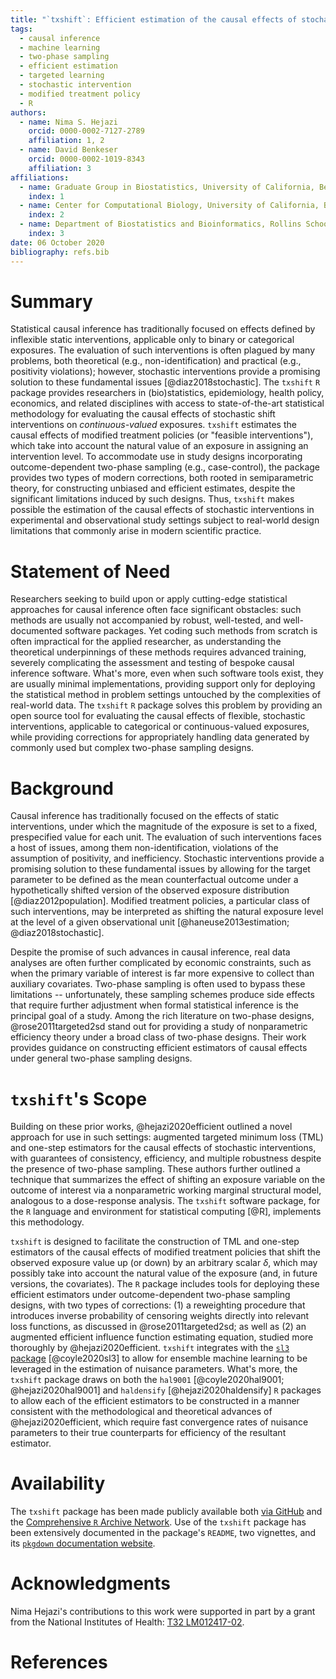 ```yaml
---
title: "`txshift`: Efficient estimation of the causal effects of stochastic interventions in `R`"
tags:
  - causal inference
  - machine learning
  - two-phase sampling
  - efficient estimation
  - targeted learning
  - stochastic intervention
  - modified treatment policy
  - R
authors:
  - name: Nima S. Hejazi
    orcid: 0000-0002-7127-2789
    affiliation: 1, 2
  - name: David Benkeser
    orcid: 0000-0002-1019-8343
    affiliation: 3
affiliations:
  - name: Graduate Group in Biostatistics, University of California, Berkeley
    index: 1
  - name: Center for Computational Biology, University of California, Berkeley
    index: 2
  - name: Department of Biostatistics and Bioinformatics, Rollins School of Public Health, Emory University
    index: 3
date: 06 October 2020
bibliography: refs.bib
---
```


# Summary

Statistical causal inference has traditionally focused on effects defined by
inflexible static interventions, applicable only to binary or categorical
exposures. The evaluation of such interventions is often plagued by many
problems, both theoretical (e.g., non-identification) and practical (e.g.,
positivity violations); however, stochastic interventions provide a promising
solution to these fundamental issues [@diaz2018stochastic]. The `txshift` `R`
package provides researchers in (bio)statistics, epidemiology, health policy,
economics, and related disciplines with access to state-of-the-art statistical
methodology for evaluating the causal effects of stochastic shift interventions
on _continuous-valued_ exposures. `txshift` estimates the causal effects of
modified treatment policies (or "feasible interventions"), which take into
account the natural value of an exposure in assigning an intervention level. To
accommodate use in study designs incorporating outcome-dependent two-phase
sampling (e.g., case-control), the package provides two types of modern
corrections, both rooted in semiparametric theory, for constructing unbiased and
efficient estimates, despite the significant limitations induced by such
designs. Thus, `txshift` makes possible the estimation of the causal effects of
stochastic interventions in experimental and observational study settings
subject to real-world design limitations that commonly arise in modern
scientific practice.

# Statement of Need

Researchers seeking to build upon or apply cutting-edge statistical approaches
for causal inference often face significant obstacles: such methods are usually
not accompanied by robust, well-tested, and well-documented software packages.
Yet coding such methods from scratch is often impractical for the applied
researcher, as understanding the theoretical underpinnings of these methods
requires advanced training, severely complicating the assessment and testing of
bespoke causal inference software. What's more, even when such software tools
exist, they are usually minimal implementations, providing support only for
deploying the statistical method in problem settings untouched by the
complexities of real-world data. The `txshift` `R` package solves this problem
by providing an open source tool for evaluating the causal effects of flexible,
stochastic interventions, applicable to categorical or continuous-valued
exposures, while providing corrections for appropriately handling data generated
by commonly used but complex two-phase sampling designs.

# Background

Causal inference has traditionally focused on the effects of static
interventions, under which the magnitude of the exposure is set to a fixed,
prespecified value for each unit. The evaluation of such interventions faces
a host of issues, among them non-identification, violations of the assumption of
positivity, and inefficiency. Stochastic interventions provide a promising
solution to these fundamental issues by allowing for the target parameter to be
defined as the mean counterfactual outcome under a hypothetically shifted
version of the observed exposure distribution [@diaz2012population].
Modified treatment policies, a particular class of such interventions, may be
interpreted as shifting the natural exposure level at the level of a given
observational unit [@haneuse2013estimation; @diaz2018stochastic].

Despite the promise of such advances in causal inference, real data analyses are
often further complicated by economic constraints, such as when the primary
variable of interest is far more expensive to collect than auxiliary covariates.
Two-phase sampling is often used to bypass these limitations -- unfortunately,
these sampling schemes produce side effects that require further adjustment when
formal statistical inference is the principal goal of a study. Among the rich
literature on two-phase designs, @rose2011targeted2sd stand out for providing
a study of nonparametric efficiency theory under a broad class of two-phase
designs. Their work provides guidance on constructing efficient estimators of
causal effects under general two-phase sampling designs.

# `txshift`'s Scope

Building on these prior works, @hejazi2020efficient outlined a novel approach
for use in such settings: augmented targeted minimum loss (TML) and one-step
estimators for the causal effects of stochastic interventions, with guarantees
of consistency, efficiency, and multiple robustness despite the presence of
two-phase sampling. These authors further outlined a technique that summarizes
the effect of shifting an exposure variable on the outcome of interest via
a nonparametric working marginal structural model, analogous to a dose-response
analysis. The `txshift` software package, for the `R` language and environment
for statistical computing [@R], implements this methodology.

`txshift` is designed to facilitate the construction of TML and one-step
estimators of the causal effects of modified treatment policies that shift the
observed exposure value up (or down) by an arbitrary scalar $\delta$, which may
possibly take into account the natural value of the exposure (and, in future
versions, the covariates). The `R` package includes tools for deploying these
efficient estimators under outcome-dependent two-phase sampling designs, with
two types of corrections: (1) a reweighting procedure that introduces inverse
probability of censoring weights directly into relevant loss functions, as
discussed in @rose2011targeted2sd; as well as (2) an augmented efficient
influence function estimating equation, studied more thoroughly by
@hejazi2020efficient. `txshift` integrates with the [`sl3`
package](https://github.com/tlverse/sl3) [@coyle2020sl3] to allow for ensemble
machine learning to be leveraged in the estimation of nuisance parameters.
What's more, the `txshift` package draws on both the `hal9001`
[@coyle2020hal9001; @hejazi2020hal9001] and `haldensify` [@hejazi2020haldensify]
`R` packages to allow each of the efficient estimators to be constructed in
a manner consistent with the methodological and theoretical advances of
@hejazi2020efficient, which require fast convergence rates of nuisance
parameters to their true counterparts for efficiency of the resultant estimator.

# Availability

The `txshift` package has been made publicly available both [via
GitHub](https://github.com/nhejazi/txshift) and the [Comprehensive `R` Archive
Network](https://CRAN.R-project.org/package=txshift). Use of the `txshift`
package has been extensively documented in the package's `README`, two
vignettes, and its [`pkgdown` documentation
website](https://code.nimahejazi.org/txshift).

# Acknowledgments

Nima Hejazi's contributions to this work were supported in part by a grant from
the National Institutes of Health: [T32
LM012417-02](https://projectreporter.nih.gov/project_info_description.cfm?aid=9248418&icde=37849831&ddparam=&ddvalue=&ddsub=&cr=1&csb=default&cs=ASC&pball=).

# References


